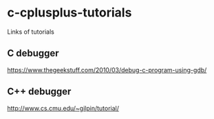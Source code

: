 # c-cplusplus-tutorials
Links of tutorials
## C debugger
https://www.thegeekstuff.com/2010/03/debug-c-program-using-gdb/
## C++ debugger
http://www.cs.cmu.edu/~gilpin/tutorial/
